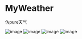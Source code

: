 # MyWeather
仿pure天气

![image](https://raw.githubusercontent.com/ghbhaha/MyWeather/master/img/1.png)
![image](https://raw.githubusercontent.com/ghbhaha/MyWeather/master/img/2.png)
![image](https://raw.githubusercontent.com/ghbhaha/MyWeather/master/img/3.png)
![image](https://raw.githubusercontent.com/ghbhaha/MyWeather/master/img/4.png)
